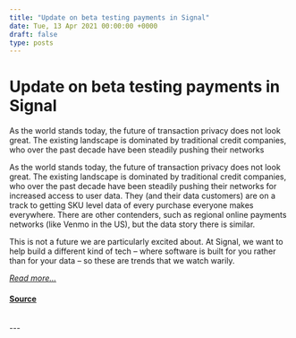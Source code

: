 ```yaml
---
title: "Update on beta testing payments in Signal"
date: Tue, 13 Apr 2021 00:00:00 +0000
draft: false
type: posts
---
```

# Update on beta testing payments in Signal





 As the world stands today, the future of transaction privacy does not look great. The existing landscape is dominated by traditional credit companies, who over the past decade have been steadily pushing their networks

As the world stands today, the future of transaction privacy does not look great. The existing landscape is dominated by traditional credit companies, who over the past decade have been steadily pushing their networks for increased access to user data. They (and their data customers) are on a track to getting SKU level data of every purchase everyone makes everywhere. There are other contenders, such as regional online payments networks (like Venmo in the US), but the data story there is similar.

This is not a future we are particularly excited about. At Signal, we want to help build a different kind of tech – where software is built for you rather than for your data – so these are trends that we watch warily.

[_Read more..._](https://signal.org/blog/update-on-beta-testing-payments/)

#### [Source](https://signal.org/blog/update-on-beta-testing-payments/)

<br/>
---
